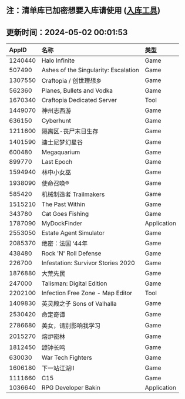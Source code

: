## 注：清单库已加密想要入库请使用 ([入库工具](https://github.com/BlankTMing/ManifestAutoUpdate/releases))

## 更新时间：2024-05-02 00:01:53
| AppID | 名称 | 类型  |
| :-------------------- | :----------------------------- | :----------- |
| 1240440 | Halo Infinite| Game |
| 507490 | Ashes of the Singularity: Escalation| Game |
| 1307550 | Craftopia / 创世理想乡| Game |
| 562360 | Planes, Bullets and Vodka| Game |
| 1670340 | Craftopia Dedicated Server| Tool |
| 1449070 | 神州志西游| Game |
| 636150 | Cyberhunt| Game |
| 1211600 | 隔离区-丧尸末日生存| Game |
| 1401590 | 迪士尼梦幻星谷| Game |
| 600480 | Megaquarium| Game |
| 899770 | Last Epoch| Game |
| 1594940 | 林中小女巫| Game |
| 1938090 | 使命召唤®| Game |
| 585420 | 机械制造者 Trailmakers| Game |
| 1515210 | The Past Within| Game |
| 343780 | Cat Goes Fishing| Game |
| 1787090 | MyDockFinder| Application |
| 2553050 | Estate Agent Simulator| Game |
| 2085370 | 绝密：法国 ‘44年| Game |
| 438480 | Rock 'N' Roll Defense| Game |
| 226700 | Infestation: Survivor Stories 2020| Game |
| 1876880 | 大荒先民| Game |
| 247000 | Talisman: Digital Edition| Game |
| 2202100 | Infection Free Zone - Map Editor| Tool |
| 1409830 | 英灵殿之子 Sons of Valhalla| Game |
| 2530420 | 命定奇谭| Game |
| 2786680 | 美女，请别影响我学习| Game |
| 2015270 | 熔炉密林| Game |
| 1812450 | 颂钟长鸣| Game |
| 630030 | War Tech Fighters| Game |
| 1606180 | 下一站江湖Ⅱ| Game |
| 1111660 | С15| Game |
| 1036640 | RPG Developer Bakin| Application |
